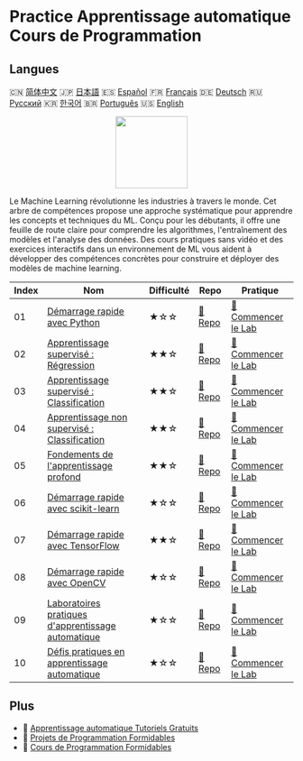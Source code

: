 # Practice Apprentissage automatique Cours de Programmation

## Langues

🇨🇳 [简体中文](README_zh.md) 🇯🇵 [日本語](README_ja.md) 🇪🇸 [Español](README_es.md) 🇫🇷 [Français](README_fr.md) 🇩🇪 [Deutsch](README_de.md) 🇷🇺 [Русский](README_ru.md) 🇰🇷 [한국어](README_ko.md) 🇧🇷 [Português](README_pt.md) 🇺🇸 [English](README.md) 

<div align="center">
<img width="128px" src="https://file.labex.io/path/1kXLbMH5geSl.png">
</div>

Le Machine Learning révolutionne les industries à travers le monde. Cet arbre de compétences propose une approche systématique pour apprendre les concepts et techniques du ML. Conçu pour les débutants, il offre une feuille de route claire pour comprendre les algorithmes, l'entraînement des modèles et l'analyse des données. Des cours pratiques sans vidéo et des exercices interactifs dans un environnement de ML vous aident à développer des compétences concrètes pour construire et déployer des modèles de machine learning.

|   Index | Nom                                                                                                          | Difficulté   | Repo                                                                        | Pratique                                                                              |
|---------|--------------------------------------------------------------------------------------------------------------|--------------|-----------------------------------------------------------------------------|---------------------------------------------------------------------------------------|
|      01 | [Démarrage rapide avec Python](https://labex.io/fr/courses/quick-start-with-python)                          | ★☆☆          | [🔗 Repo](https://github.com/labex-labs/quick-start-with-python)            | [🚀 Commencer le Lab](https://labex.io/fr/courses/quick-start-with-python)            |
|      02 | [Apprentissage supervisé : Régression](https://labex.io/fr/courses/supervised-learning-regression)           | ★★☆          | [🔗 Repo](https://github.com/labex-labs/supervised-learning-regression)     | [🚀 Commencer le Lab](https://labex.io/fr/courses/supervised-learning-regression)     |
|      03 | [Apprentissage supervisé : Classification](https://labex.io/fr/courses/supervised-learning-classification)   | ★★☆          | [🔗 Repo](https://github.com/labex-labs/supervised-learning-classification) | [🚀 Commencer le Lab](https://labex.io/fr/courses/supervised-learning-classification) |
|      04 | [Apprentissage non supervisé : Classification](https://labex.io/fr/courses/unsupervised-learning-clustering) | ★★☆          | [🔗 Repo](https://github.com/labex-labs/unsupervised-learning-clustering)   | [🚀 Commencer le Lab](https://labex.io/fr/courses/unsupervised-learning-clustering)   |
|      05 | [Fondements de l'apprentissage profond](https://labex.io/fr/courses/foundations-of-deep-learning)            | ★★☆          | [🔗 Repo](https://github.com/labex-labs/foundations-of-deep-learning)       | [🚀 Commencer le Lab](https://labex.io/fr/courses/foundations-of-deep-learning)       |
|      06 | [Démarrage rapide avec scikit-learn](https://labex.io/fr/courses/quick-start-with-scikit-learn)              | ★☆☆          | [🔗 Repo](https://github.com/labex-labs/quick-start-with-scikit-learn)      | [🚀 Commencer le Lab](https://labex.io/fr/courses/quick-start-with-scikit-learn)      |
|      07 | [Démarrage rapide avec TensorFlow](https://labex.io/fr/courses/quick-start-with-tensorflow)                  | ★★☆          | [🔗 Repo](https://github.com/labex-labs/quick-start-with-tensorflow)        | [🚀 Commencer le Lab](https://labex.io/fr/courses/quick-start-with-tensorflow)        |
|      08 | [Démarrage rapide avec OpenCV](https://labex.io/fr/courses/quick-start-with-opencv)                          | ★☆☆          | [🔗 Repo](https://github.com/labex-labs/quick-start-with-opencv)            | [🚀 Commencer le Lab](https://labex.io/fr/courses/quick-start-with-opencv)            |
|      09 | [Laboratoires pratiques d'apprentissage automatique](https://labex.io/fr/courses/ml-practice-labs)           | ★☆☆          | [🔗 Repo](https://github.com/labex-labs/ml-practice-labs)                   | [🚀 Commencer le Lab](https://labex.io/fr/courses/ml-practice-labs)                   |
|      10 | [Défis pratiques en apprentissage automatique](https://labex.io/fr/courses/ml-practice-challenges)           | ★☆☆          | [🔗 Repo](https://github.com/labex-labs/ml-practice-challenges)             | [🚀 Commencer le Lab](https://labex.io/fr/courses/ml-practice-challenges)             |

## Plus

- 🔗 [Apprentissage automatique Tutoriels Gratuits](https://github.com/labex-labs/ml-free-tutorials)
- 🔗 [Projets de Programmation Formidables](https://github.com/labex-labs/awesome-programming-projects)
- 🔗 [Cours de Programmation Formidables](https://github.com/labex-labs/awesome-programming-courses)

